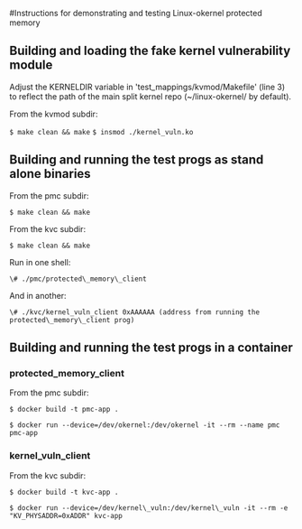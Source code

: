 #Instructions for demonstrating and testing Linux-okernel protected memory

## Building and loading the fake kernel vulnerability module

Adjust the KERNELDIR variable in 'test_mappings/kvmod/Makefile' (line
3) to reflect the path of the main split kernel repo (~/linux-okernel/
by default).

From the kvmod subdir:

`$ make clean && make`
`$ insmod ./kernel_vuln.ko`


## Building and running the test progs as stand alone binaries

From the pmc subdir:

`$ make clean && make`

From the kvc subdir:

`$ make clean && make`

Run in one shell:

`\# ./pmc/protected\_memory\_client`

And in another:

`\# ./kvc/kernel_vuln_client 0xAAAAAA (address from running the protected\_memory\_client prog)`


## Building and running the test progs in a container

### protected\_memory\_client

From the pmc subdir:

`$ docker build -t pmc-app .`

`$ docker run --device=/dev/okernel:/dev/okernel -it --rm --name pmc pmc-app`

### kernel\_vuln\_client

From the kvc subdir:

`$ docker build -t kvc-app .`

`$ docker run --device=/dev/kernel\_vuln:/dev/kernel\_vuln -it --rm -e "KV_PHYSADDR=0xADDR" kvc-app`
